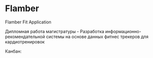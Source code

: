 # Flamber
Flamber Fit Application

Дипломная работа магистратуры - Разработка информационно-рекомендательной системы на основе данных фитнес трекеров для кардиотренировок

Канбан:
